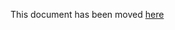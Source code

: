 This document has been moved [here](https://lyft.github.com/cartography/modules/crxcavator/config.html)
